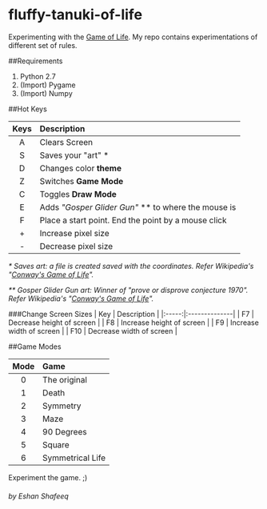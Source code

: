# fluffy-tanuki-of-life
Experimenting with the [Game of Life](https://en.wikipedia.org/wiki/Conway's_Game_of_Life).  My repo contains experimentations of different set of rules.

##Requirements
1. Python 2.7
2. (Import) Pygame
3. (Import) Numpy

##Hot Keys

| Keys | Description  |
|:----:|:-------------|
| A    | Clears Screen |
| S    | Saves your "art" * |
| D    | Changes color **theme** |
| Z    | Switches **Game Mode** |
| C    | Toggles **Draw Mode**  |
| E    | Adds _"Gosper Glider Gun"_ ** to where the mouse is  |
| F    | Place a start point. End the point by a mouse click |
| +    | Increase pixel size |
| -    | Decrease pixel size |

_\* Saves art: a file is created saved with the coordinates. Refer Wikipedia's "[Conway's Game of Life](https://en.wikipedia.org/wiki/Conway's_Game_of_Life)"._

_\*\* Gosper Glider Gun art: Winner of "prove or disprove conjecture 1970". Refer Wikipedia's "[Conway's Game of Life](https://en.wikipedia.org/wiki/Conway's_Game_of_Life)"._

###Change Screen Sizes
| Key   | Description |
|:-----:|:--------------|
| F7    | Decrease height of screen |
| F8    | Increase height of screen |
| F9    | Increase width of screen |
| F10    | Decrease width of screen |


##Game Modes

| Mode | Game |
|:----:|:----------- |
| 0    | The original |
| 1    | Death  |
| 2    | Symmetry  |
| 3    | Maze |
| 4    | 90 Degrees |
| 5    | Square |
| 6    | Symmetrical Life|

Experiment the game. ;)





###### by Eshan Shafeeq
